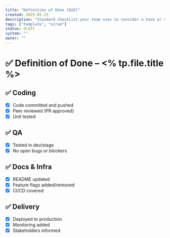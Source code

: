 ```yaml
---
title: "Definition of Done (DoD)"
created: 2025-05-23
description: "Standard checklist your team uses to consider a task or story complete."
tags: ["template", "scrum"]
status: draft
system: ""
owner: ""
---
```


# ✅ Definition of Done – <% tp.file.title %>

## ✅ Coding
- [x] Code committed and pushed
- [x] Peer reviewed (PR approved)
- [x] Unit tested

## ✅ QA
- [x] Tested in dev/stage
- [x] No open bugs or blockers

## ✅ Docs & Infra
- [x] README updated
- [x] Feature flags added/removed
- [x] CI/CD covered

## ✅ Delivery
- [x] Deployed to production
- [x] Monitoring added
- [x] Stakeholders informed
